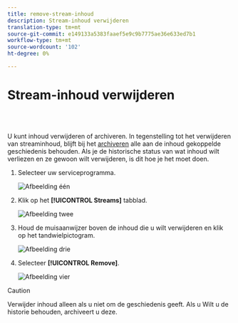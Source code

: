 ```yaml
---
title: remove-stream-inhoud
description: Stream-inhoud verwijderen
translation-type: tm+mt
source-git-commit: e149133a5383faaef5e9c9b7775ae36e633ed7b1
workflow-type: tm+mt
source-wordcount: '102'
ht-degree: 0%

---
```



# Stream-inhoud verwijderen

<br> 

U kunt inhoud verwijderen of archiveren. In tegenstelling tot het verwijderen van streaminhoud, blijft bij het [archiveren](/help/sky/archive-and-unarchive-stream-content.md) alle aan de inhoud gekoppelde geschiedenis behouden. Als je de historische status van wat inhoud wilt verliezen en ze gewoon wilt verwijderen, is dit hoe je het moet doen.

1. Selecteer uw serviceprogramma.

   ![Afbeelding één](/help/sky/assets/engagement-programs/remove-stream-content/remove-stream-content-1.png)

1. Klik op het **[!UICONTROL Streams]** tabblad.

   ![Afbeelding twee](/help/sky/assets/engagement-programs/remove-stream-content/remove-stream-content-2.png)

1. Houd de muisaanwijzer boven de inhoud die u wilt verwijderen en klik op het tandwielpictogram.

   ![Afbeelding drie](/help/sky/assets/engagement-programs/remove-stream-content/remove-stream-content-3.png)

1. Selecteer **[!UICONTROL Remove]**.

   ![Afbeelding vier](/help/sky/assets/engagement-programs/remove-stream-content/remove-stream-content-4.png)

>[!CAUTION]
>
>Verwijder inhoud alleen als u niet om de geschiedenis geeft. Als u
>Wilt u de historie behouden, archiveert u deze.
